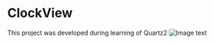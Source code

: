 # ClockView
This project was developed during learning of Quartz2
![Image text](http://raw.github.com/nuoyaneasy/ClockView/master/screenShots.gif)


